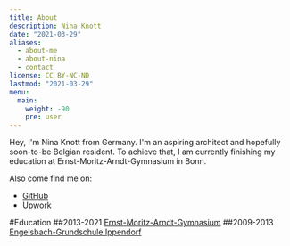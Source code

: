 ```yaml
---
title: About
description: Nina Knott
date: "2021-03-29"
aliases:
  - about-me
  - about-nina
  - contact
license: CC BY-NC-ND
lastmod: "2021-03-29"
menu:
  main:
    weight: -90
    pre: user
---
```


Hey, I'm Nina Knott from Germany. I'm an aspiring architect and hopefully soon-to-be Belgian resident. To achieve that, I am currently finishing my education at Ernst-Moritz-Arndt-Gymnasium in Bonn.

Also come find me on:
- <a href="https://github.com/nknott">GitHub</a>
- <a href="https://www.upwork.com/o/profiles/users/~0199d736dbc4842c0e/">Upwork</a>

#Education
##2013-2021
<a href="https://www.ema-bonn.de/">Ernst-Moritz-Arndt-Gymnasium</a>
##2009-2013
<a href="https://www.engelsbachschule.de/">Engelsbach-Grundschule Ippendorf</a>


